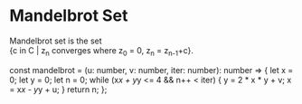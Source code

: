 # Mandelbrot Set
Mandelbrot set is the set<br>
{c in C | z<sub>n</sub> converges where z<sub>0</sub> = 0, z<sub>n</sub> = z<sub>n-1</sub>+c}.


const mandelbrot = (u: number, v: number, iter: number): number => {
    let x = 0;
    let y = 0;
    let n = 0;
    while (x*x + y*y <= 4 && n++ < iter) {
        y = 2 * x * y + v;
        x = x*x - y*y + u;
    }
    return n;
};
